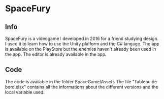 # SpaceFury
## Info
SpaceFury is a videogame I developed in 2016 for a friend studying design. I used it to learn how to use the Unity platform and the C# langage.
The app is available on the PlayStore but the enemies haven't already been used in the app. The editor is already available in the app.

## Code
The code is available in the folder SpaceGame/Assets
The file "Tableau de bord.xlsx" contains all the informations about the different versions and the local variable used.
